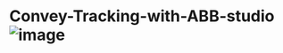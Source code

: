 # Convey-Tracking-with-ABB-studio ![image](https://github.com/user-attachments/assets/e6449213-0900-4ba0-b536-75bc72913151)
